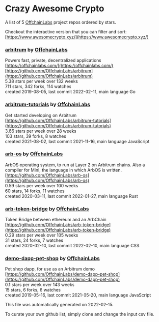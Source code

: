 # Crazy Awesome Crypto
A list of 5 [OffchainLabs](https://github.com/OffchainLabs) project repos ordered by stars.  

Checkout the interactive version that you can filter and sort: 
[https://www.awesomecrypto.xyz/](https://www.awesomecrypto.xyz/)  


### [arbitrum](https://github.com/OffchainLabs/arbitrum) by [OffchainLabs](https://github.com/OffchainLabs)  
Powers fast, private, decentralized applications  
[https://offchainlabs.com/](https://offchainlabs.com/)  
[https://github.com/OffchainLabs/arbitrum](https://github.com/OffchainLabs/arbitrum)  
5.38 stars per week over 132 weeks  
711 stars, 342 forks, 114 watches  
created 2019-08-05, last commit 2022-02-11, main language Go  


### [arbitrum-tutorials](https://github.com/OffchainLabs/arbitrum-tutorials) by [OffchainLabs](https://github.com/OffchainLabs)  
Get started developing on Arbitrum   
[https://github.com/OffchainLabs/arbitrum-tutorials](https://github.com/OffchainLabs/arbitrum-tutorials)  
3.66 stars per week over 28 weeks  
103 stars, 39 forks, 8 watches  
created 2021-08-02, last commit 2021-11-16, main language JavaScript  


### [arb-os](https://github.com/OffchainLabs/arb-os) by [OffchainLabs](https://github.com/OffchainLabs)  
ArbOS operating system, to run at Layer 2 on Arbitrum chains.  Also a compiler for Mini, the language in which ArbOS is written.  
[https://github.com/OffchainLabs/arb-os](https://github.com/OffchainLabs/arb-os)  
0.59 stars per week over 100 weeks  
60 stars, 14 forks, 11 watches  
created 2020-03-11, last commit 2022-01-27, main language Rust  


### [arb-token-bridge](https://github.com/OffchainLabs/arb-token-bridge) by [OffchainLabs](https://github.com/OffchainLabs)  
Token Bridge between ethereum and an ArbChain  
[https://github.com/OffchainLabs/arb-token-bridge](https://github.com/OffchainLabs/arb-token-bridge)  
0.29 stars per week over 105 weeks  
31 stars, 24 forks, 7 watches  
created 2020-02-10, last commit 2022-02-10, main language CSS  


### [demo-dapp-pet-shop](https://github.com/OffchainLabs/demo-dapp-pet-shop) by [OffchainLabs](https://github.com/OffchainLabs)  
Pet shop dapp, for use as an Arbitrum demo  
[https://github.com/OffchainLabs/demo-dapp-pet-shop](https://github.com/OffchainLabs/demo-dapp-pet-shop)  
0.1 stars per week over 143 weeks  
15 stars, 6 forks, 6 watches  
created 2019-05-16, last commit 2021-05-20, main language JavaScript  


This file was automatically generated on 2022-02-15.  

To curate your own github list, simply clone and change the input csv file.  
